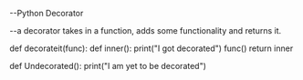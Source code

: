 --Python  Decorator

--a decorator takes in a function, adds some functionality and returns it.

def decorateit(func):
    def inner():
        print("I got decorated")
        func()
    return inner

def Undecorated():
    print("I am yet to be decorated")
    
